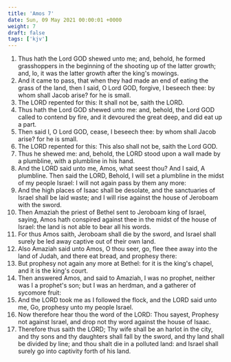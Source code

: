 ```yaml
---
title: 'Amos 7'
date: Sun, 09 May 2021 00:00:01 +0000
weight: 7
draft: false
tags: ['kjv'] 
---
```


1. Thus hath the Lord GOD shewed unto me; and, behold, he formed grasshoppers in the beginning of the shooting up of the latter growth; and, lo, it was the latter growth after the king's mowings.
2. And it came to pass, that when they had made an end of eating the grass of the land, then I said, O Lord GOD, forgive, I beseech thee: by whom shall Jacob arise? for he is small.
3. The LORD repented for this: It shall not be, saith the LORD.
4. Thus hath the Lord GOD shewed unto me: and, behold, the Lord GOD called to contend by fire, and it devoured the great deep, and did eat up a part.
5. Then said I, O Lord GOD, cease, I beseech thee: by whom shall Jacob arise? for he is small.
6. The LORD repented for this: This also shall not be, saith the Lord GOD.
7. Thus he shewed me: and, behold, the LORD stood upon a wall made by a plumbline, with a plumbline in his hand.
8. And the LORD said unto me, Amos, what seest thou? And I said, A plumbline. Then said the LORD, Behold, I will set a plumbline in the midst of my people Israel: I will not again pass by them any more:
9. And the high places of Isaac shall be desolate, and the sanctuaries of Israel shall be laid waste; and I will rise against the house of Jeroboam with the sword.
10. Then Amaziah the priest of Bethel sent to Jeroboam king of Israel, saying, Amos hath conspired against thee in the midst of the house of Israel: the land is not able to bear all his words.
11. For thus Amos saith, Jeroboam shall die by the sword, and Israel shall surely be led away captive out of their own land.
12. Also Amaziah said unto Amos, O thou seer, go, flee thee away into the land of Judah, and there eat bread, and prophesy there:
13. But prophesy not again any more at Bethel: for it is the king's chapel, and it is the king's court.
14. Then answered Amos, and said to Amaziah, I was no prophet, neither was I a prophet's son; but I was an herdman, and a gatherer of sycomore fruit:
15. And the LORD took me as I followed the flock, and the LORD said unto me, Go, prophesy unto my people Israel.
16. Now therefore hear thou the word of the LORD: Thou sayest, Prophesy not against Israel, and drop not thy word against the house of Isaac.
17. Therefore thus saith the LORD; Thy wife shall be an harlot in the city, and thy sons and thy daughters shall fall by the sword, and thy land shall be divided by line; and thou shalt die in a polluted land: and Israel shall surely go into captivity forth of his land.
